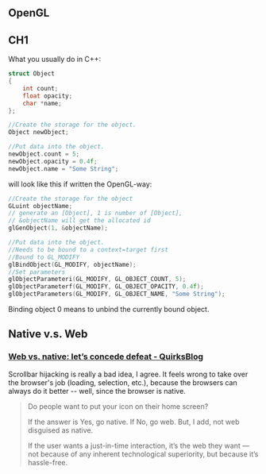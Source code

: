 ## OpenGL

## CH1

What you usually do in C++:

```cpp
struct Object
{
    int count;
    float opacity;
    char *name;
};

//Create the storage for the object.
Object newObject;

//Put data into the object.
newObject.count = 5;
newObject.opacity = 0.4f;
newObject.name = "Some String";
```

will look like this if written the OpenGL-way:

```cpp
//Create the storage for the object
GLuint objectName;
// generate an [Object], 1 is number of [Object],
// &objectName will get the allocated id
glGenObject(1, &objectName);

//Put data into the object.
//Needs to be bound to a context=target first
//Bound to GL_MODIFY
glBindObject(GL_MODIFY, objectName);
//Set parameters
glObjectParameteri(GL_MODIFY, GL_OBJECT_COUNT, 5);
glObjectParameterf(GL_MODIFY, GL_OBJECT_OPACITY, 0.4f);
glObjectParameters(GL_MODIFY, GL_OBJECT_NAME, "Some String");
```

Binding object 0 means to unbind the currently bound object.

## Native v.s. Web

### [Web vs. native: let’s concede defeat - QuirksBlog](http://www.quirksmode.org/blog/archives/2015/05/web_vs_native_l.html)


Scrollbar hijacking is really a bad idea, I agree. It feels wrong to take over the browser's job (loading, selection, etc.), because the browsers can always do it better -- well, since the browser is native.

> Do people want to put your icon on their home screen?
> 
> If the answer is Yes, go native. If No, go web. But, I add, not web disguised as native.
>
> If the user wants a just-in-time interaction, it’s the web they want — not because of any inherent technological superiority, but because it’s hassle-free.